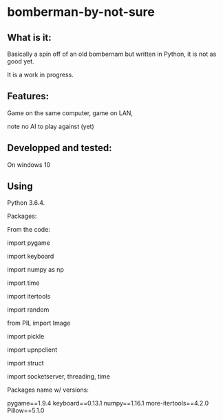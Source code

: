 # bomberman-by-not-sure

## What is it:

Basically a spin off of an old bombernam but written in Python, it is not as good yet.

It is a work in progress.

## Features:

Game on the same computer, game on LAN,

note no AI to play against (yet)

## Developped and tested:

On windows 10

## Using

Python 3.6.4.

Packages:

From the code:

import pygame

import keyboard

import numpy as np

import time

import itertools

import random

from PIL import Image

import pickle

import upnpclient

import struct

import socketserver, threading, time


Packages name w/ versions:

pygame==1.9.4
keyboard==0.13.1
numpy==1.16.1
more-itertools==4.2.0
Pillow==5.1.0